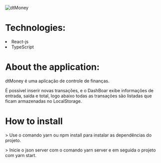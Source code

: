 ![dtMoney](https://user-images.githubusercontent.com/55575751/146601048-02236b6f-cf43-4c1d-a06e-a629da12a6d5.gif)

<h1> Technologies: </h1>

<li> React-js </li>
<li> TypeScript </li>

<h1>About the application: </h1>

<p>dtMoney é uma aplicação de controle de finanças.

<br/>

É possível inserir novas transações, e o DashBoar exibe informações de entrada, saída e total, logo abaixo todas as transações são listadas que ficam armazenadas no LocalStorage.

</p>

<h1> How to install </h1>

<p> > Use o comando yarn ou npm install para instalar as dependências do projeto. </p>
<p> > Inicie o json server com o comando yarn server e em seguida o projeto com yarn start. </p>
